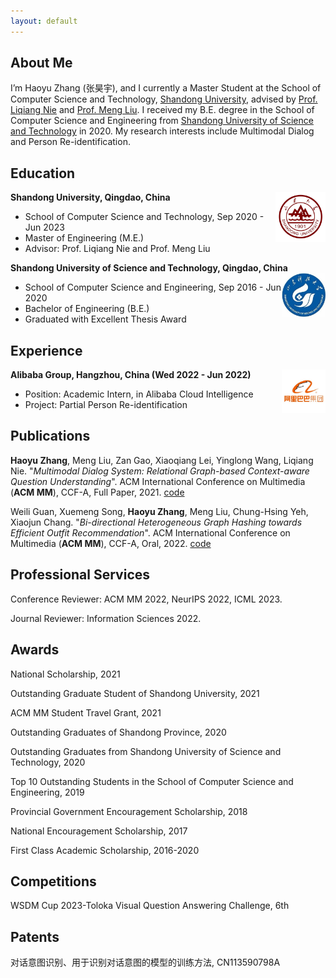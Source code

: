 ```yaml
---
layout: default
---
```

## About Me

I’m Haoyu Zhang (张昊宇), and I currently a Master Student at the School of Computer Science and Technology, [Shandong University](https://www.sdu.edu.cn/), advised by [Prof. Liqiang Nie](https://liqiangnie.github.io/) and [Prof. Meng Liu](https://mengliu1991.github.io/). I received my B.E. degree in the School of Computer Science and Engineering from [Shandong University of Science and Technology](http://www.sdust.edu.cn/) in 2020. My research interests include Multimodal Dialog and Person Re-identification.

## Education

<div align="left">
        <strong> Shandong University, Qingdao, China</strong>
          <a target="_blank" rel="external">
            <img border="0" src="sdu_logo.jpg" align="right" width="80" height="80">
          </a> 
        <ul>
        <li>School of Computer Science and Technology, Sep 2020 - Jun 2023 </li>
        <li>
          Master of Engineering (M.E.)</li>
        <li>
          Advisor: Prof. Liqiang Nie and Prof. Meng Liu</li>
      </ul>      
      </div>
      
<div align="left">
        <strong> Shandong University of Science and Technology, Qingdao, China</strong>
          <a target="_blank" rel="external">
            <img border="0" src="sdust_logo.jpg" align="right" width="70" height="70">
          </a> 
        <ul>
        <li>
          School of Computer Science and Engineering, Sep 2016 - Jun 2020</li>
        <li>
          Bachelor of Engineering (B.E.)</li>
        <li>
          Graduated with Excellent Thesis Award</li>
      </ul>      
      </div>

## Experience
     
<div align="left">
        <strong> Alibaba Group, Hangzhou, China  (Wed 2022 - Jun 2022) </strong>
          <a target="_blank" rel="external">
            <img border="0" src="alibaba_white.jpg" align="right" width="70">
          </a> 
        <ul>
        <li>
          Position: Academic Intern, in Alibaba Cloud Intelligence </li>
        <li>
          Project: Partial Person Re-identification  </li>
      </ul>      
      </div>
      
## Publications

**Haoyu Zhang**, Meng Liu, Zan Gao, Xiaoqiang Lei, Yinglong Wang, Liqiang Nie. "_Multimodal Dialog System: Relational Graph-based Context-aware Question Understanding_". ACM International Conference on Multimedia (**ACM MM**), CCF-A, Full Paper, 2021. [code](https://acmmmtreasure.wixsite.com/treasure)

Weili Guan, Xuemeng Song, **Haoyu Zhang**, Meng Liu, Chung-Hsing Yeh, Xiaojun Chang. "_Bi-directional Heterogeneous Graph Hashing towards Efficient Outfit Recommendation_". ACM International Conference on Multimedia (**ACM MM**), CCF-A, Oral, 2022. [code](https://outfitrec.wixsite.com/bihgh)

## Professional Services

Conference Reviewer: ACM MM 2022, NeurIPS 2022, ICML 2023.

Journal Reviewer: Information Sciences 2022.

## Awards

National Scholarship, 2021

Outstanding Graduate Student of Shandong University, 2021

ACM MM Student Travel Grant, 2021

Outstanding Graduates of Shandong Province, 2020

Outstanding Graduates from Shandong University of Science and Technology, 2020

Top 10 Outstanding Students in the School of Computer Science and Engineering, 2019

Provincial Government Encouragement Scholarship, 2018

National Encouragement Scholarship, 2017

First Class Academic Scholarship, 2016-2020

## Competitions

WSDM Cup 2023-Toloka Visual Question Answering Challenge, 6th

## Patents

对话意图识别、用于识别对话意图的模型的训练方法, CN113590798A
